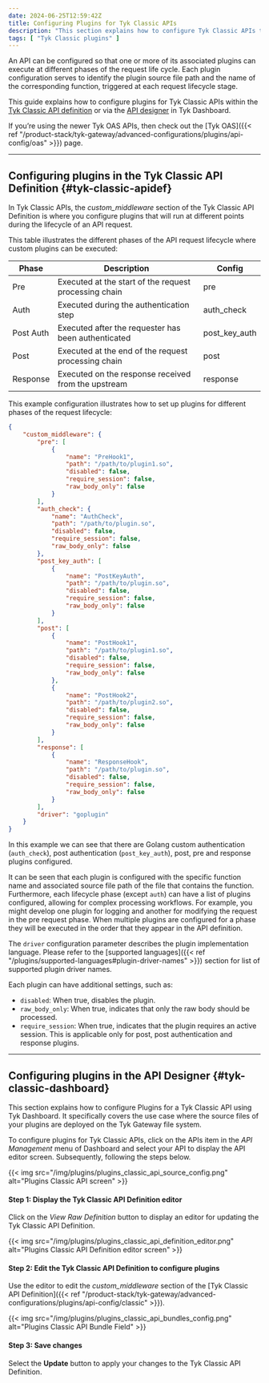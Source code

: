 ```yaml
---
date: 2024-06-25T12:59:42Z
title: Configuring Plugins for Tyk Classic APIs
description: "This section explains how to configure Tyk Classic APIs to use plugin bundles deployed on a remote web server"
tags: [ "Tyk Classic plugins" ]
---
```


An API can be configured so that one or more of its associated plugins can execute at different phases of the request life cycle. Each plugin configuration serves to identify the plugin source file path and the name of the corresponding function, triggered at each request lifecycle stage.

This guide explains how to configure plugins for Tyk Classic APIs within the [Tyk Classic API definition](#tyk-classic-apidef) or via the [API designer](#tyk-classic-dashboard) in Tyk Dashboard.

If you’re using the newer Tyk OAS APIs, then check out the [Tyk OAS]({{< ref "/product-stack/tyk-gateway/advanced-configurations/plugins/api-config/oas" >}}) page.

---

## Configuring plugins in the Tyk Classic API Definition {#tyk-classic-apidef}

In Tyk Classic APIs, the *custom_middleware* section of the Tyk Classic API Definition is where you configure plugins that will run at different points during the lifecycle of an API request.

This table illustrates the different phases of the API request lifecycle where custom plugins can be executed:

| Phase | Description       | Config |
| ----- | ---               | ----   |
| Pre   | Executed at the start of the request processing chain | pre    |            
| Auth  | Executed during the authentication step | auth_check |  
| Post Auth | Executed after the requester has been authenticated | post_key_auth |
| Post | Executed at the end of the request processing chain | post |       
| Response | Executed on the response received from the upstream | response |   

This example configuration illustrates how to set up plugins for different phases of the request lifecycle:

```json  {linenos=true, linenostart=1}
{
    "custom_middleware": {
        "pre": [
            {
                "name": "PreHook1",
                "path": "/path/to/plugin1.so",
                "disabled": false,
                "require_session": false,
                "raw_body_only": false
            }
        ],
        "auth_check": {
            "name": "AuthCheck",
            "path": "/path/to/plugin.so",
            "disabled": false,
            "require_session": false,
            "raw_body_only": false
        },
        "post_key_auth": [
            {
                "name": "PostKeyAuth",
                "path": "/path/to/plugin.so",
                "disabled": false,
                "require_session": false,
                "raw_body_only": false
            }
        ],
        "post": [
            {
                "name": "PostHook1",
                "path": "/path/to/plugin1.so",
                "disabled": false,
                "require_session": false,
                "raw_body_only": false
            },
            {
                "name": "PostHook2",
                "path": "/path/to/plugin2.so",
                "disabled": false,
                "require_session": false,
                "raw_body_only": false
            }
        ],
        "response": [
            {
                "name": "ResponseHook",
                "path": "/path/to/plugin.so",
                "disabled": false,
                "require_session": false,
                "raw_body_only": false
            }
        ],
        "driver": "goplugin"
    }
}
```

In this example we can see that there are Golang custom authentication (`auth_check`), post authentication (`post_key_auth`), post, pre and response plugins configured.

It can be seen that each plugin is configured with the specific function name and associated source file path of the file that contains the function. Furthermore, each lifecycle phase (except `auth`) can have a list of plugins configured, allowing for complex processing workflows. For example, you might develop one plugin for logging and another for modifying the request in the pre request phase. When multiple plugins are configured for a phase they will be executed in the order that they appear in the API definition.

The `driver` configuration parameter describes the plugin implementation language. Please refer to the [supported languages]({{< ref "/plugins/supported-languages#plugin-driver-names" >}}) section for list of supported plugin driver names.

Each plugin can have additional settings, such as:
- `disabled`: When true, disables the plugin.
- `raw_body_only`: When true, indicates that only the raw body should be processed.
- `require_session`: When true, indicates that the plugin requires an active session. This is applicable only for post, post authentication and response plugins.

---

## Configuring plugins in the API Designer {#tyk-classic-dashboard}

This section explains how to configure Plugins for a Tyk Classic API using Tyk Dashboard. It specifically covers the use case where the source files of your plugins are deployed on the Tyk Gateway file system. 

To configure plugins for Tyk Classic APIs, click on the APIs item in the *API Management* menu of Dashboard and select your API to display the API editor screen. Subsequently, following the steps below.

{{< img src="/img/plugins/plugins_classic_api_source_config.png" alt="Plugins Classic API screen" >}}

#### Step 1: Display the Tyk Classic API Definition editor

Click on the *View Raw Definition* button to display an editor for updating the Tyk Classic API Definition.

{{< img src="/img/plugins/plugins_classic_api_definition_editor.png" alt="Plugins Classic API Definition editor screen" >}}

#### Step 2: Edit the Tyk Classic API Definition to configure plugins

Use the editor to edit the *custom_middleware* section of the [Tyk Classic API Definition]({{< ref "/product-stack/tyk-gateway/advanced-configurations/plugins/api-config/classic" >}}).

{{< img src="/img/plugins/plugins_classic_api_bundles_config.png" alt="Plugins Classic API Bundle Field" >}}

#### Step 3: Save changes

Select the **Update** button to apply your changes to the Tyk Classic API Definition.